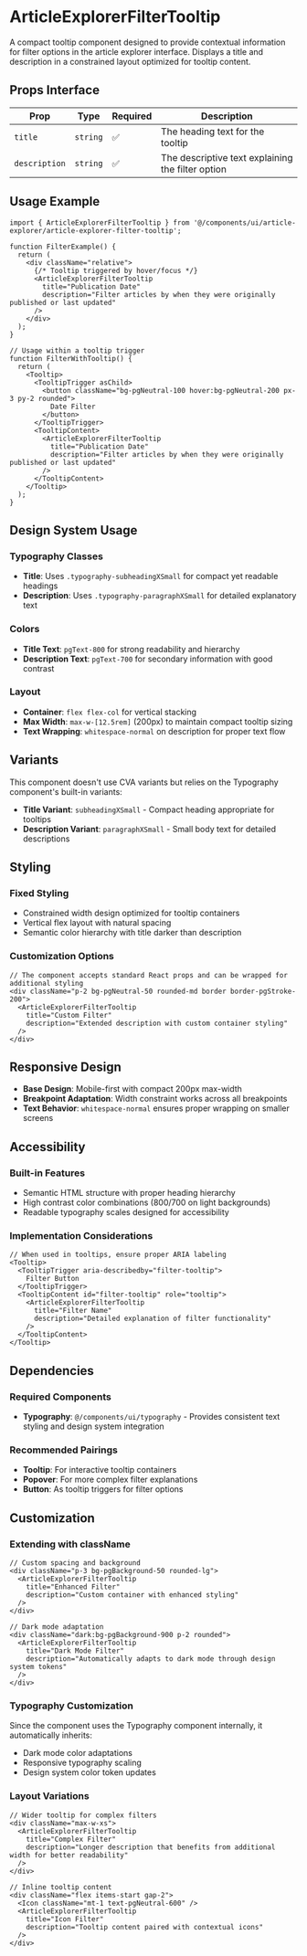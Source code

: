 # ArticleExplorerFilterTooltip

A compact tooltip component designed to provide contextual information for filter options in the article explorer interface. Displays a title and description in a constrained layout optimized for tooltip content.

## Props Interface

| Prop | Type | Required | Description |
|------|------|----------|-------------|
| `title` | `string` | ✅ | The heading text for the tooltip |
| `description` | `string` | ✅ | The descriptive text explaining the filter option |

## Usage Example

```tsx
import { ArticleExplorerFilterTooltip } from '@/components/ui/article-explorer/article-explorer-filter-tooltip';

function FilterExample() {
  return (
    <div className="relative">
      {/* Tooltip triggered by hover/focus */}
      <ArticleExplorerFilterTooltip
        title="Publication Date"
        description="Filter articles by when they were originally published or last updated"
      />
    </div>
  );
}

// Usage within a tooltip trigger
function FilterWithTooltip() {
  return (
    <Tooltip>
      <TooltipTrigger asChild>
        <button className="bg-pgNeutral-100 hover:bg-pgNeutral-200 px-3 py-2 rounded">
          Date Filter
        </button>
      </TooltipTrigger>
      <TooltipContent>
        <ArticleExplorerFilterTooltip
          title="Publication Date"
          description="Filter articles by when they were originally published or last updated"
        />
      </TooltipContent>
    </Tooltip>
  );
}
```

## Design System Usage

### Typography Classes
- **Title**: Uses `.typography-subheadingXSmall` for compact yet readable headings
- **Description**: Uses `.typography-paragraphXSmall` for detailed explanatory text

### Colors
- **Title Text**: `pgText-800` for strong readability and hierarchy
- **Description Text**: `pgText-700` for secondary information with good contrast

### Layout
- **Container**: `flex flex-col` for vertical stacking
- **Max Width**: `max-w-[12.5rem]` (200px) to maintain compact tooltip sizing
- **Text Wrapping**: `whitespace-normal` on description for proper text flow

## Variants

This component doesn't use CVA variants but relies on the Typography component's built-in variants:

- **Title Variant**: `subheadingXSmall` - Compact heading appropriate for tooltips
- **Description Variant**: `paragraphXSmall` - Small body text for detailed descriptions

## Styling

### Fixed Styling
- Constrained width design optimized for tooltip containers
- Vertical flex layout with natural spacing
- Semantic color hierarchy with title darker than description

### Customization Options
```tsx
// The component accepts standard React props and can be wrapped for additional styling
<div className="p-2 bg-pgNeutral-50 rounded-md border border-pgStroke-200">
  <ArticleExplorerFilterTooltip
    title="Custom Filter"
    description="Extended description with custom container styling"
  />
</div>
```

## Responsive Design

- **Base Design**: Mobile-first with compact 200px max-width
- **Breakpoint Adaptation**: Width constraint works across all breakpoints
- **Text Behavior**: `whitespace-normal` ensures proper wrapping on smaller screens

## Accessibility

### Built-in Features
- Semantic HTML structure with proper heading hierarchy
- High contrast color combinations (800/700 on light backgrounds)
- Readable typography scales designed for accessibility

### Implementation Considerations
```tsx
// When used in tooltips, ensure proper ARIA labeling
<Tooltip>
  <TooltipTrigger aria-describedby="filter-tooltip">
    Filter Button
  </TooltipTrigger>
  <TooltipContent id="filter-tooltip" role="tooltip">
    <ArticleExplorerFilterTooltip
      title="Filter Name"
      description="Detailed explanation of filter functionality"
    />
  </TooltipContent>
</Tooltip>
```

## Dependencies

### Required Components
- **Typography**: `@/components/ui/typography` - Provides consistent text styling and design system integration

### Recommended Pairings
- **Tooltip**: For interactive tooltip containers
- **Popover**: For more complex filter explanations
- **Button**: As tooltip triggers for filter options

## Customization

### Extending with className
```tsx
// Custom spacing and background
<div className="p-3 bg-pgBackground-50 rounded-lg">
  <ArticleExplorerFilterTooltip
    title="Enhanced Filter"
    description="Custom container with enhanced styling"
  />
</div>

// Dark mode adaptation
<div className="dark:bg-pgBackground-900 p-2 rounded">
  <ArticleExplorerFilterTooltip
    title="Dark Mode Filter"
    description="Automatically adapts to dark mode through design system tokens"
  />
</div>
```

### Typography Customization
Since the component uses the Typography component internally, it automatically inherits:
- Dark mode color adaptations
- Responsive typography scaling
- Design system color token updates

### Layout Variations
```tsx
// Wider tooltip for complex filters
<div className="max-w-xs">
  <ArticleExplorerFilterTooltip
    title="Complex Filter"
    description="Longer description that benefits from additional width for better readability"
  />
</div>

// Inline tooltip content
<div className="flex items-start gap-2">
  <Icon className="mt-1 text-pgNeutral-600" />
  <ArticleExplorerFilterTooltip
    title="Icon Filter"
    description="Tooltip content paired with contextual icons"
  />
</div>
```